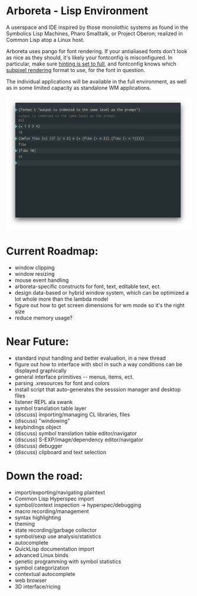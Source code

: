 # Arboreta - Lisp Environment

A userspace and IDE inspired by those monolothic systems as found in the Symbolics Lisp Machines, 
Pharo Smalltalk, or Project Oberon; realized in Common Lisp atop a Linux host.

Arboreta uses pango for font rendering. If your antialiased fonts don't look as nice as they should,
it's likely your fontconfig is misconfigured. In particular, make sure 
[hinting is set to full](https://wiki.archlinux.org/index.php/Font_Configuration#Hinting), 
and fontconfig knows which 
[subpixel rendering](https://wiki.archlinux.org/index.php/Font_Configuration#Subpixel_rendering)
format to use, for the font in question.

The individual applications will be available in the full environment, 
as well as in some limited capacity as standalone WM applications.

![scrot](https://raw.githubusercontent.com/Arboreta/arboreta-core/master/repl.png)

# Current Roadmap:

* window clipping
* window resizing
* mouse event handling
* arboreta-specific constructs for font, text, editable text, ect.
* design data-based or hybrid window system, which can be optimized a lot whole more than the lambda model
* figure out how to get screen dimensions for wm mode so it's the right size
* reduce memory usage?

# Near Future:

* standard input handling and better evaluation, in a new thread
* figure out how to interface with sbcl in such a way conditions can be displayed graphically
* general interface primitives -- menus, items, ect.
* parsing .xresources for font and colors
* install script that auto-generates the sesssion manager and desktop files
* listener REPL ala swank
* symbol translation table layer
* (discuss) importing/managing CL libraries, files
* (discuss) "windowing"
* keybindings object
* (discuss) symbol translation table editor/navigator
* (discuss) S-EXP/image/dependency editor/navigator
* (discuss) debugger
* (discuss) clipboard and text selection

# Down the road:

* import/exporting/navigating plaintext
* Common Lisp Hyperspec import
* symbol/context inspection -> hyperspec/debugging
* macro recording/management
* syntax highlighting
* theming
* state recording/garbage collector
* symbol/sexp use analysis/statistics
* autocomplete
* QuickLisp documentation import
* advanced Linux binds
* genetic programming with symbol statistics
* symbol categorization
* contextual autocomplete
* web browser
* 3D interface/ricing

